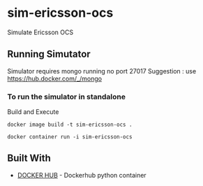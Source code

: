 # sim-ericsson-ocs

Simulate Ericsson OCS

## Running Simutator

Simulator requires mongo running no port 27017
Suggestion : use https://hub.docker.com/_/mongo

### To run the simulator in standalone

Build and Execute

```
docker image build -t sim-ericsson-ocs .

docker container run -i sim-ericsson-ocs 

```


## Built With

* [DOCKER HUB](https://hub.docker.com/_/python/) - Dockerhub python container




